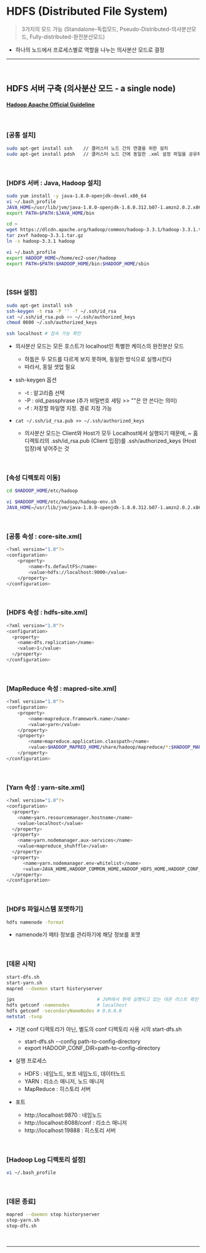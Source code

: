 # HDFS (Distributed File System)
> 3가지의 모드 가능 (Standalone-독립모드, Pseudo-Distributed-의사분산모드, Fully-distributed-완전분산모드)
* 하나의 노드에서 프로세스별로 역할을 나누는 의사분산 모드로 결정 

<hr>
<br>

## HDFS 서버 구축 (의사분산 모드 - a single node)
#### [Hadoop Apache Official Guideline](https://hadoop.apache.org/docs/stable/hadoop-project-dist/hadoop-common/SingleCluster.html#Installing_Software)

<br>

### [공통 설치]
```bash
sudo apt-get install ssh    // 클러스터 노드 간의 연결을 위한 설치      
sudo apt-get install pdsh   // 클러스터 노드 간에 동일한 .xml 설정 파일을 공유하기 위한 설치 >> 클라우데라 매니저와 같은 클러스터 관리 도구가 매우 유용!
```

<br>

### [HDFS 서버 : Java, Hadoop 설치]
```bash
sudo yum install -y java-1.8.0-openjdk-devel.x86_64
vi ~/.bash_profile
JAVA_HOME=/usr/lib/jvm/java-1.8.0-openjdk-1.8.0.312.b07-1.amzn2.0.2.x86_64
export PATH=$PATH:$JAVA_HOME/bin

cd ~
wget https://dlcdn.apache.org/hadoop/common/hadoop-3.3.1/hadoop-3.3.1.tar.gz
tar zxvf hadoop-3.3.1.tar.gz
ln -s hadoop-3.3.1 hadoop

vi ~/.bash_profile
export HADOOP_HOME=/home/ec2-user/hadoop
export PATH=$PATH:$HADOOP_HOME/bin:$HADOOP_HOME/sbin
```

<br>

### [SSH 설정]
```bash
sudo apt-get install ssh
ssh-keygen -t rsa -P '' -f ~/.ssh/id_rsa
cat ~/.ssh/id_rsa.pub >> ~/.ssh/authorized_keys
chmod 0600 ~/.ssh/authorized_keys

ssh localhost # 접속 가능 확인
```
* 의사분산 모드는 모든 호스트가 localhost인 특별한 케이스의 완전분산 모드
  * 하둡은 두 모드를 다르게 보지 못하며, 동일한 방식으로 실행시킨다
  * 따라서, 동일 셋업 필요

* ssh-keygen 옵션
  * -t : 알고리즘 선택
  * -P : old_passphrase (추가 비밀번호 세팅 >> ""은 안 쓴다는 의미)
  * -f : 저장할 파일명 지정. 경로 지정 가능

* `cat ~/.ssh/id_rsa.pub >> ~/.ssh/authorized_keys`
  * 의사분산 모드는 Client와 Host가 모두 Localhost에서 실행되기 때문에, ~ 홈 디렉토리의 .ssh/id_rsa.pub (Client 입장)를 .ssh/authorized_keys (Host 입장)에 넣어주는 것

<br>

### [속성 디렉토리 이동]
```bash
cd $HADOOP_HOME/etc/hadoop

vi $HADOOP_HOME/etc/hadoop/hadoop-env.sh
JAVA_HOME=/usr/lib/jvm/java-1.8.0-openjdk-1.8.0.312.b07-1.amzn2.0.2.x86_64
```

<br>

### [공통 속성 : core-site.xml]
```bash
<?xml version="1.0"?>
<configuration>
    <property>
        <name>fs.defaultFS</name>
        <value>hdfs://localhost:9000</value>
    </property>
</configuration>
```

<br>

### [HDFS 속성 : hdfs-site.xml]
```bash
<?xml version="1.0"?>
<configuration>
  <property>
    <name>dfs.replication</name>
    <value>1</value>
  </property>
</configuration>
```

<br>

### [MapReduce 속성 : mapred-site.xml]
```bash
<?xml version="1.0"?>
<configuration>
    <property>
        <name>mapreduce.framework.name</name>
        <value>yarn</value>
    </property>
    <property>
        <name>mapreduce.application.classpath</name>
        <value>$HADOOP_MAPRED_HOME/share/hadoop/mapreduce/*:$HADOOP_MAPRED_HOME/share/hadoop/mapreduce/lib/*</value>
    </property>
</configuration>
```

<br>

### [Yarn 속성 : yarn-site.xml]
```bash
<?xml version="1.0"?>
<configuration>
  <property>
    <name>yarn.resourcemanager.hostname</name>
    <value>localhost</value>
  </property>
  <property>
    <name>yarn.nodemanager.aux-services</name>
    <value>mapreduce_shuhffle</value>
  </property>
  <property>
      <name>yarn.nodemanager.env-whitelist</name>
      <value>JAVA_HOME,HADOOP_COMMON_HOME,HADOOP_HDFS_HOME,HADOOP_CONF_DIR,CLASSPATH_PREPEND_DISTCACHE,HADOOP_YARN_HOME,HADOOP_HOME,PATH,LANG,TZ,HADOOP_MAPRED_HOME</value>
  </property>
</configuration>
```

<br>

### [HDFS 파일시스템 포맷하기]
```bash
hdfs namenode -format
```
* namenode가 메타 정보를 관리하기에 해당 정보를 포맷

<br>

### [데몬 시작]
```bash
start-dfs.sh
start-yarn.sh
mapred --daemon start historyserver

jps                              # JVM에서 현재 실행되고 있는 데몬 리스트 확인 >> NameNode, SecondaryNameNode, DataNode, ResourceManager 확인 가능
hdfs getconf -namenodes          # localhost
hdfs getconf -secondaryNameNodes # 0.0.0.0
netstat -tvnp
```
* 기본 conf 디렉토리가 아닌, 별도의 conf 디렉토리 사용 시의 start-dfs.sh 
  * start-dfs.sh --config path-to-config-directory
  * export HADOOP_CONF_DIR=path-to-config-directory

* 실행 프로세스
  * HDFS : 네임노드, 보조 네임노드, 데이터노드
  * YARN : 리소스 매니저, 노드 매니저
  * MapReduce : 히스토리 서버

* 포트
  * http://localhost:9870       : 네임노드
  * http://localhost:8088/conf  : 리소스 매니저
  * http://localhost:19888      : 히스토리 서버

<br>

### [Hadoop Log 디렉토리 설정]
```bash
vi ~/.bash_profile
```

<br>

### [데몬 종료]
```bash
mapred --daemon stop historyserver
stop-yarn.sh
stop-dfs.sh
```

<br>
<hr>
<br>
